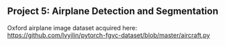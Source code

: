 ## Project 5: Airplane Detection and Segmentation

Oxford airplane image dataset acquired here:
https://github.com/lvyilin/pytorch-fgvc-dataset/blob/master/aircraft.py
